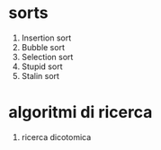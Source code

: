 # sorts
1. Insertion sort
2. Bubble sort
3. Selection sort
4. Stupid sort
5. Stalin sort

# algoritmi di ricerca
1. ricerca dicotomica